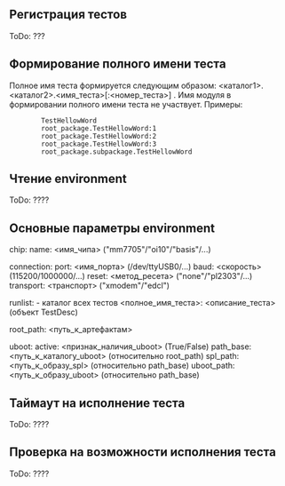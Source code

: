 Регистрация тестов
------------------

ToDo: ???


Формирование полного имени теста
--------------------------------

Полное имя теста формируется следующим образом: <каталог1>.<каталог2>.<имя_теста>[:<номер_теста>] . Имя модуля в формировании полного имени теста не участвует.
Примеры:
```
        TestHellowWord
        root_package.TestHellowWord:1
        root_package.TestHellowWord:2
        root_package.TestHellowWord:3
        root_package.subpackage.TestHellowWord
```


Чтение environment
------------------

ToDo: ????


Основные параметры environment
------------------------------

chip:
        name: <имя_чипа> ("mm7705"/"oi10"/"basis"/...)

connection:
        port: <имя_порта> (/dev/ttyUSB0/...)
        baud: <скорость> (115200/1000000/...)
        reset: <метод_ресета> ("none"/"pl2303"/...)
        transport: <транспорт> ("xmodem"/"edcl")

runlist:
        - каталог всех тестов <полное_имя_теста>: <описание_теста> (объект TestDesc)

root_path: <путь_к_артефактам>

uboot:
        active: <признак_наличия_uboot> (True/False)
        path_base: <путь_к_каталогу_uboot> (относительно root_path)
        spl_path: <путь_к_образу_spl> (относительно path_base)
        uboot_path: <путь_к_образу_uboot> (относительно path_base)


Таймаут на исполнение теста
---------------------------

ToDo: ????


Проверка на возможности исполнения теста
----------------------------------------

ToDo: ????

